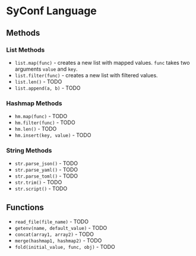 # SyConf Language

## Methods

### List Methods
* `list.map(func)` - creates a new list with mapped values. `func` takes two arguments `value` and `key`.
* `list.filter(func)` - creates a new list with filtered values.
* `list.len()` - TODO
* `list.append(a, b)` - TODO

### Hashmap Methods
* `hm.map(func)` - TODO
* `hm.filter(func)` - TODO
* `hm.len()` - TODO
* `hm.insert(key, value)` - TODO

### String Methods
* `str.parse_json()` - TODO
* `str.parse_yaml()` - TODO
* `str.parse_toml()` - TODO
* `str.trim()` - TODO
* `str.script()` - TODO


## Functions
* `read_file(file_name)` - TODO
* `getenv(name, default_value)` - TODO
* `concat(array1, array2)` - TODO
* `merge(hashmap1, hashmap2)` - TODO
* `fold(initial_value, func, obj)` - TODO